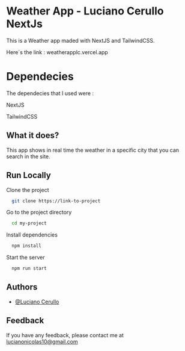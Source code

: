 
# Weather App - Luciano Cerullo NextJs

This is a Weather app maded with NextJS and TailwindCSS.

Here´s the link : weatherapplc.vercel.app

# Dependecies

The dependecies that I used were : 

NextJS

TailwindCSS



## What it does?

This app shows in real time the weather in a specific city that you can search in the site.

## Run Locally

Clone the project

```bash
  git clone https://link-to-project
```

Go to the project directory

```bash
  cd my-project
```

Install dependencies

```bash
  npm install
```

Start the server

```bash
  npm run start
```


## Authors

- [@Luciano Cerullo](https://www.linkedin.com/in/lucianocerullo77/)


## Feedback

If you have any feedback, please contact me at lucianonicolas10@gmail.com

